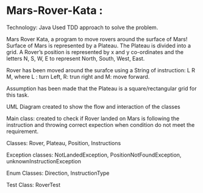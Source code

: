 # Mars-Rover-Kata : 

Technology: Java
Used TDD approach to solve the problem.

Mars Rover Kata, a program to move rovers around the surface of Mars!
Surface of Mars is represented by a Plateau. The Plateau is divided into a grid. A Rover’s position is represented by x and y co-ordinates and the letters N, S, W, E to represent North,
South, West, East. 

Rover has been moved around the surafce using a String of instruction: L R M, where L : turn Left, R: trun right and M: move forward. 

Assumption has been made that the Plateau is a square/rectangular grid for this task. 

UML Diagram created to show the flow and interaction of the classes


Main class:  created to check if Rover landed on Mars is following the instruction and throwing correct expection when condition do not meet the requirement.

Classes:
Rover, Plateau, Position, Instructions

Exception classes: 
NotLandedException, PositionNotFoundException, unknownInstructionException

Enum Classes:
Direction, InstructionType

Test Class:
RoverTest




